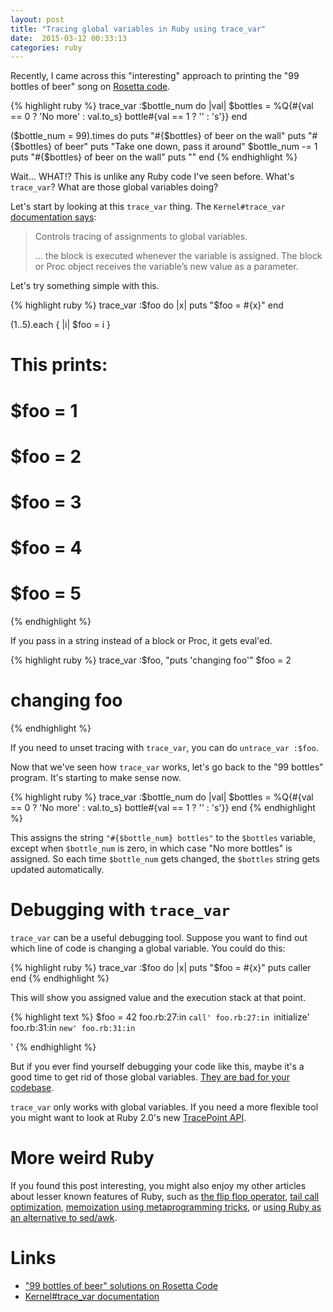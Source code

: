 ```yaml
---
layout: post
title: "Tracing global variables in Ruby using trace_var"
date:  2015-03-12 00:33:13
categories: ruby
---
```


Recently, I came across this
"interesting" approach to printing
the "99 bottles of beer" song on
[Rosetta code](http://rosettacode.org/wiki/99_Bottles_of_Beer#Ruby).

{% highlight ruby %}
trace_var :$bottle_num do |val|
  $bottles = %Q{#{val == 0 ? 'No more' : val.to_s} bottle#{val == 1 ? '' : 's'}}
end

($bottle_num = 99).times do
  puts "#{$bottles} of beer on the wall"
  puts "#{$bottles} of beer"
  puts "Take one down, pass it around"
  $bottle_num -= 1
  puts "#{$bottles} of beer on the wall"
  puts ""
end
{% endhighlight %}

Wait... WHAT!?
This is unlike any Ruby code I've seen before.
What's `trace_var`?
What are those global variables doing?

Let's start by looking at this `trace_var` thing.
The `Kernel#trace_var`
[documentation says](http://ruby-doc.org/core-2.2.1/Kernel.html#method-i-trace_var):

> Controls tracing of assignments to global variables.
>
> ... the block is executed whenever the variable is assigned.
> The block or Proc object receives
> the variable’s new value as a parameter.

Let's try something simple with this.

{% highlight ruby %}
trace_var :$foo do |x|
  puts "$foo = #{x}"
end

(1..5).each { |i| $foo = i }

# This prints:
# $foo = 1
# $foo = 2
# $foo = 3
# $foo = 4
# $foo = 5
{% endhighlight %}

If you pass in a string
instead of a block or Proc,
it gets eval'ed.

{% highlight ruby %}
trace_var :$foo, "puts 'changing foo'"
$foo = 2
# changing foo
{% endhighlight %}

If you need to unset tracing with `trace_var`,
you can do `untrace_var :$foo`.

Now that we've seen how `trace_var` works,
let's go back to the "99 bottles" program.
It's starting to make sense now.

{% highlight ruby %}
trace_var :$bottle_num do |val|
  $bottles = %Q{#{val == 0 ? 'No more' : val.to_s} bottle#{val == 1 ? '' : 's'}}
end
{% endhighlight %}

This assigns the string
`"#{$bottle_num} bottles"`
to the `$bottles` variable,
except when `$bottle_num` is zero,
in which case "No more bottles"
is assigned.
So each time `$bottle_num` gets changed,
the `$bottles` string gets updated automatically.

# Debugging with `trace_var`

`trace_var` can be a useful debugging tool.
Suppose you want to find out
which line of code is
changing a global variable.
You could do this:

{% highlight ruby %}
trace_var :$foo do |x|
  puts "$foo = #{x}"
  puts caller
end
{% endhighlight %}

This will show you assigned value
and the execution stack at that point.

{% highlight text %}
$foo = 42
foo.rb:27:in `call'
foo.rb:27:in `initialize'
foo.rb:31:in `new'
foo.rb:31:in `<main>'
{% endhighlight %}

But if you ever find yourself debugging your code like this,
maybe it's a good time to get rid of those global variables.
[They are bad for your codebase](http://c2.com/cgi/wiki?GlobalVariablesAreBad).

`trace_var` only works with global variables.
If you need a more flexible tool
you might want to look at Ruby 2.0's new
[TracePoint API](http://ruby-doc.org/core-2.2.1/TracePoint.html).

# More weird Ruby

If you found this post interesting,
you might also enjoy my other articles
about lesser known features of Ruby,
such as
[the flip flop operator](/posts/ruby-flip-flop/),
[tail call optimization](/posts/ruby-tco/),
[memoization using metaprogramming tricks](/posts/ruby-memoization/),
or
[using Ruby as an alternative to sed/awk](/posts/ruby-sed-awk/).

# Links

* ["99 bottles of beer" solutions on Rosetta Code](http://rosettacode.org/wiki/99_Bottles_of_Beer#Ruby)
* [Kernel#trace_var documentation](http://ruby-doc.org/core-2.2.1/Kernel.html#method-i-trace_var)
